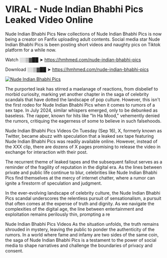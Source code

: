# VIRAL - Nude Indian Bhabhi Pics Leaked Video Online

Nude Indian Bhabhi Pics New collections of Nude Indian Bhabhi Pics is now being a creator on Fanfix uploading adult contents. Social media star Nude Indian Bhabhi Pics is been posting short videos and naughty pics on Tiktok platform for a while now.

Watch ░░▒▓██ ➤ https://hmhmed.com/nude-indian-bhabhi-pics

Download ░░▒▓██ ➤ https://hmhmed.com/nude-indian-bhabhi-pics

[![Nude Indian Bhabhi Pics](https://i.imgur.com/dJHk4Zq.gif)](https://hmhmed.com/nude-indian-bhabhi-pics)

The purported leak has stirred a maelanage of reactions, from disbelief to morbid curiosity, marking yet another chapter in the saga of celebrity scandals that have dotted the landscape of pop culture. However, this isn't the first rodeo for Nude Indian Bhabhi Pics when it comes to rumors of a sex tape. In July 2024, similar whispers emerged, only to be debunked as baseless. The rapper, known for hits like "In Ha Mood," vehemently denied the rumors, critiquing the eagerness of some to believe in such falsehoods.

Nude Indian Bhabhi Pics Videos
On Tuesday (Sep 16), X, formerly known as Twitter, became abuzz with speculation that a leaked sex tape featuring Nude Indian Bhabhi Pics was readily available online. However, instead of the XXX clip, there are dozens of X pages promising to release the video in exchange for interaction with their post.

The recurrent theme of leaked tapes and the subsequent fallout serves as a reminder of the fragility of reputation in the digital era. As the lines between private and public life continue to blur, celebrities like Nude Indian Bhabhi Pics find themselves at the mercy of internet chatter, where a rumor can ignite a firestorm of speculation and judgment.

In the ever-evolving landscape of celebrity culture, the Nude Indian Bhabhi Pics scandal underscores the relentless pursuit of sensationalism, a pursuit that often comes at the expense of truth and dignity. As we navigate the complexities of the digital age, the line between entertainment and exploitation remains perilously thin, prompting a re

Nude Indian Bhabhi Pics Videos
As the situation unfolds, the truth remains shrouded in mystery, leaving the public to ponder the authenticity of the rumors. In a world where fame and infamy are two sides of the same coin, the saga of Nude Indian Bhabhi Pics is a testament to the power of social media to shape narratives and challenge the boundaries of privacy and consent.